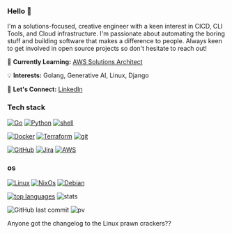 ### Hello 👋

I'm a solutions-focused, creative engineer with a keen interest in CICD, CLI Tools, and Cloud infrastructure. I'm passionate about automating the boring stuff and building software that makes a difference to people. Always keen to get involved in open source projects so don't hesitate to reach out!

🌱 **Currently Learning:** [AWS Solutions Architect](https://aws.amazon.com/certification/certified-solutions-architect-associate/)

💡 **Interests:** Golang, Generative AI, Linux, Django

💬 **Let's Connect:** [LinkedIn](https://www.linkedin.com/in/michael-savedra-3a459714)

### Tech stack
[![Go](https://img.shields.io/badge/--00ADD8?logo=go&logoColor=ffffff)](https://golang.org/)
[![Python](https://img.shields.io/badge/--3776AB?logo=Python&logoColor=ffffff)](https://golang.org/)
[![shell](https://img.shields.io/badge/--4EAA25?logo=gnubash&logoColor=ffffff)](https://golang.org/)

[![Docker](https://img.shields.io/badge/--2496ED?logo=docker&logoColor=ffffff)](https://golang.org/)
[![Terraform](https://img.shields.io/badge/--844FBA?logo=terraform&logoColor=ffffff)](https://golang.org/)
[![git](https://img.shields.io/badge/--F05032?logo=git&logoColor=ffffff)](https://golang.org/)

[![GitHub](https://img.shields.io/badge/--181717?logo=github&logoColor=ffffff)](https://golang.org/)
[![Jira](https://img.shields.io/badge/--0052CC?logo=jirasoftware&logoColor=ffffff)](https://golang.org/)
[![AWS](https://img.shields.io/badge/--FF9900?logo=amazon&logoColor=ffffff)](https://golang.org/)


### os
[![Linux](https://img.shields.io/badge/--FCC624?logo=linux&logoColor=ffffff)](https://golang.org/)
[![NixOs](https://img.shields.io/badge/--5277C3?logo=NixOS&logoColor=ffffff)](https://golang.org/)
[![Debian](https://img.shields.io/badge/--A81D33?logo=debian&logoColor=ffffff)](https://golang.org/)

[![top languages](https://github-readme-stats.vercel.app/api/top-langs/?username=savedra1&theme=nord)](https://github.com/savedra1/github-readme-stats) ![stats](https://github-readme-stats.vercel.app/api?username=savedra1&show_icons=true&theme=nord)

![GitHub last commit](https://img.shields.io/github/last-commit/savedra1/savedra1)
![pv](https://pageview.vercel.app/?github_user=savedra1)

Anyone got the changelog to the Linux prawn crackers??
